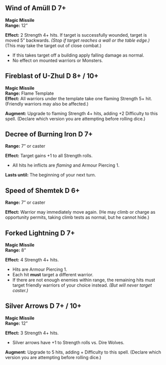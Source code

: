## Wind of Amüll D 7+
**Magic Missile**  
**Range:** 12”  

**Effect:** 2 Strength 4+ hits. If target is successfully wounded, target is moved 5” backwards. _(Stop if target reaches a wall or the table edge.)_  
(This may take the target out of close combat.)
- If this takes target off a building apply falling damage as normal.
- No effect on mounted warriors or Monsters.
## Fireblast of U-Zhul D 8+ / 10+
**Magic Missile**  
**Range:** Flame Template  
**Effect:** All warriors under the template take one flaming Strength 5+ hit. (Friendly warriors may also be affected.)

**Augment:** Upgrade to flaming Strength 4+ hits, adding +2 Difficulty to this spell. (Declare which version you are attempting before rolling dice.)
## Decree of Burning Iron D 7+
**Range:** 7” or caster

**Effect:** Target gains +1 to all Strength rolls.
- All hits he inflicts are _flaming_ and Armour Piercing 1.  

**Lasts until:** The beginning of your next turn.
## Speed of Shemtek D 6+
**Range:** 7” or caster 

**Effect:** Warrior may immediately move again. (He may climb or charge as opportunity permits, taking climb tests as normal, but he cannot hide.)
## Forked Lightning D 7+
**Magic Missile**  
**Range:** 8”  

**Effect:** 4 Strength 4+ hits.
- Hits are Armour Piercing 1.
- Each hit **must** target a different warrior.
- If there are not enough enemies within range, the remaining hits must target friendly warriors of your choice instead. _(But will never target caster.)_
## Silver Arrows D 7+ / 10+
**Magic Missile**  
**Range:** 12”  

**Effect:** 3 Strength 4+ hits.
- Silver arrows have +1 to Strength rolls vs. Dire Wolves.

**Augment:** Upgrade to 5 hits, adding + Difficulty to this spell. (Declare which version you are attempting before rolling dice.)
